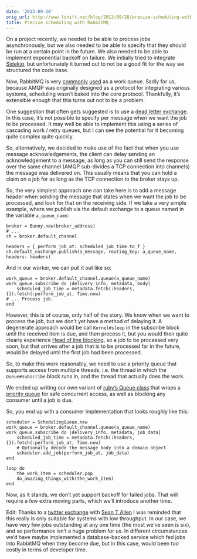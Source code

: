 ```yaml
---
date: '2013-09-28'
orig_url: http://www.lshift.net/blog/2013/09/28/precise-scheduling-with-rabbitmq
title: Precise scheduling with RabbitMQ
---
```

<div class="content" html="http://www.w3.org/1999/xhtml">

On a project recently, we needed to be able to process jobs
asynchronously, but we also needed to be able to specify that they
should be run at a certain point in the future. We also needed to be
able to implement exponential backoff on failure. We initially tried to
integrate [Sidekiq](http://sidekiq.org/), but unfortunately it turned
out to not be a good fit for the way we structured the code base.

<span id="more-1971"></span>

Now, RabbitMQ is very [commonly](http://www.celeryproject.org/)
[used](http://www.rabbitmq.com/tutorials/tutorial-two-python.html) as a
work queue. Sadly for us, because AMQP was originally designed as a
protocol for integrating various systems, scheduling wasn’t baked into
the core protocol. Thankfully, it’s extensible enough that this turns
out not to be a problem.

One suggestion that often gets suggested is to use a [dead letter
exchange](http://yuserinterface.com/dev/2013/01/08/how-to-schedule-delay-messages-with-rabbitmq-using-a-dead-letter-exchange/).
In this case, it’s not possible to specify per message when we want the
job to be processed. It may well be able to implement this using a
series of cascading work / retry queues, but I can see the potential for
it becoming quite complex quite quickly.

So, alternatively, we decided to make use of the fact that when you use
message acknowledgements, the client can delay sending an
acknowledgement to a message, as long as you can still send the response
over the same channel (AMQP sub-divides a TCP connection into channels)
the message was delivered on. This usually means that you can hold a
claim on a job for as long as the TCP connection to the broker stays up.

So, the very simplest approach one can take here is to add a message
header when sending the message that states when we want the job to be
processed, and look for that on the receiving side. If we take a very
simple example, where we publish via the default exchange to a queue
named in the variable `a_queue_name`:

    broker = Bunny.new(broker_address)
    # ...
    ch = broker.default_channel

    headers = { perform_job_at: scheduled_job_time.to_f }
    ch.default_exchange.publish(a_message, routing_key: a_queue_name, headers: headers)

And in our worker, we can pull it out like so:

    work_queue = broker.default_channel.queue(a_queue_name)
    work_queue.subscribe do |delivery_info, metadata, body|
        scheduled_job_time = metadata.fetch(:headers, {}).fetch(:perform_job_at, Time.now)
    # ... Process job.
    end

However, this is of course, only half of the story. We know when we want
to process the job, but we don’t yet have a method of delaying it. A
degenerate approach would be call `Kernel#sleep` in the subscribe block
until the received item is due, and then process it, but you would then
quite clearly experience [Head of line
blocking](http://en.wikipedia.org/wiki/Head-of-line_blocking), so a job
to be processed very soon, but that arrives after a job that is to be
processed far in the future, would be delayed until the first job had
been processed.

So, to make this work reasonably, we need to use a priority queue that
supports access from multiple threads, i.e. the thread in which the
`Queue#subscribe` block runs in, and the thread that actually does the
work.

We ended up writing our own variant of [ruby’s Queue
class](https://github.com/ruby/ruby/blob/v1_9_3_429/lib/thread.rb#L140)
that wraps a [priority queue](https://rubygems.org/gems/PriorityQueue)
for safe concurrent access, as well as blocking any consumer until a job
is due.

So, you end up with a consumer implementation that looks roughly like
this:

    scheduler = SchedulingQueue.new
    work_queue = broker.default_channel.queue(a_queue_name)
    work_queue.subscribe do |delivery_info, metadata, job_data|
        scheduled_job_time = metadata.fetch(:headers, {}).fetch(:perform_job_at, Time.now)
        # Optionally decode the message body into a domain object
        scheduler.add_job(perform_job_at, job_data)
    end

    loop do
        the_work_item = scheduler.pop
        do_amazing_things_with(the_work_item)
    end

Now, as it stands, we don’t yet support backoff for failed jobs. That
will require a few extra moving parts, which we’ll introduce another
time.

Edit: Thanks to a [twitter
exchange](https://twitter.com/crstry/status/384028735626027008) with
[Sean T Allen](https://twitter.com/SeanTAllen) I was reminded that this
really is only suitable for systems with low throughput. In our case, we
have very few jobs outstanding at any one time (the most we’ve seen is
six), and so performance isn’t a huge problem for us. In different
circumstances we’d have maybe implemented a database-backed service
which fed jobs into RabbitMQ when they become due, but in this case,
would been too costly in terms of developer time.

</div>
